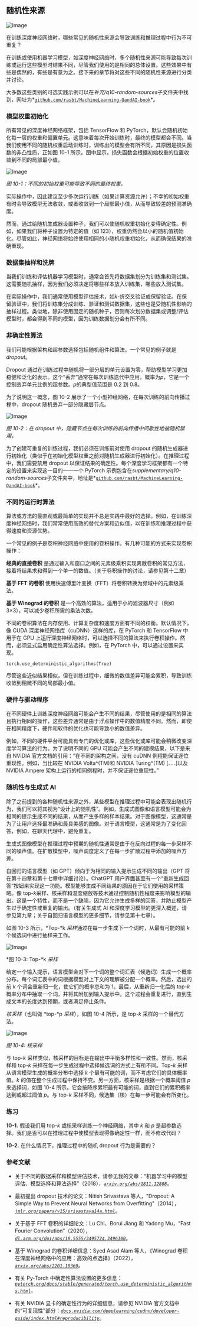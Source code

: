 ## **随机性来源**

![Image](img/common.jpg)

在训练深度神经网络时，哪些常见的随机性来源会导致训练和推理过程中行为不可重复？

在训练或使用机器学习模型，如深度神经网络时，多个随机性来源可能导致每次训练或运行这些模型时结果不同，尽管我们使用的是相同的总体设置。这些效果中有些是偶然的，有些是有意为之。接下来的章节将对这些不同的随机性来源进行分类并讨论。

大多数这些类别的可选实践示例可以在*补充/q10-random-sources*子文件夹中找到，网址为*[`github.com/rasbt/MachineLearning-QandAI-book`](https://github.com/rasbt/MachineLearning-QandAI-book)*。

### **模型权重初始化**

所有常见的深度神经网络框架，包括 TensorFlow 和 PyTorch，默认会随机初始化每一层的权重和偏置单元。这意味着每次开始训练时，最终的模型都会不同。当我们使用不同的随机权重启动训练时，训练出的模型会有所不同，其原因是损失函数的非凸性质，正如图 10-1 所示。图中显示，损失函数会根据初始权重的位置收敛到不同的局部最小值。

![Image](img/10fig01.jpg)

*图 10-1：不同的初始权重可能导致不同的最终权重。*

实际操作中，因此建议至少多次运行训练（如果计算资源允许）；不幸的初始权重有时会导致模型无法收敛，或者收敛到一个局部最小值，从而导致较差的预测准确度。

然而，通过给随机生成器设置种子，我们可以使随机权重初始化变得确定性。例如，如果我们将种子设置为特定的值（如 123），权重仍然会以小的随机值初始化。尽管如此，神经网络将始终使用相同的小随机权重初始化，从而确保结果的准确重现。

### **数据集抽样和洗牌**

当我们训练和评估机器学习模型时，通常会首先将数据集划分为训练集和测试集。这需要随机抽样，因为我们必须决定将哪些样本放入训练集，哪些放入测试集。

在实际操作中，我们通常使用模型评估技术，如*k*-折交叉验证或保留验证。在保留验证中，我们将训练集分成训练、验证和测试数据集，这些也是受随机性影响的抽样过程。类似地，除非使用固定的随机种子，否则每次划分数据集或调整/评估模型时，都会得到不同的模型，因为训练数据划分会有所不同。

### **非确定性算法**

我们可能根据架构和超参数选择包括随机组件和算法。一个常见的例子就是*dropout*。

Dropout 通过在训练过程中随机将一部分层的单元设置为零，帮助模型学习更加稳健和泛化的表示。这个“丢弃”通常在每次训练迭代中应用，概率为*p*，它是一个控制丢弃单元比例的超参数。*p*的典型值范围是 0.2 到 0.8。

为了说明这一概念，图 10-2 展示了一个小型神经网络，在每次训练的前向传播过程中，dropout 随机丢弃一部分隐藏层节点。

![Image](img/10fig02.jpg)

*图 10-2：在 dropout 中，隐藏节点在每次训练的前向传播中间歇性地被随机禁用。*

为了创建可重复的训练过程，我们必须在训练前对使用 dropout 的随机生成器进行初始化（类似于在初始化模型权重之前对随机生成器进行初始化）。在推理过程中，我们需要禁用 dropout 以保证结果的确定性。每个深度学习框架都有一个特定的设置来实现这一目的——一个 PyTorch 示例包含在*supplementary/q10-random-sources*子文件夹中，地址是*[`github.com/rasbt/MachineLearning-QandAI-book`](https://github.com/rasbt/MachineLearning-QandAI-book)*。

### **不同的运行时算法**

算法或方法的最直观或最简单的实现并不总是实践中最好的选择。例如，在训练深度神经网络时，我们常常使用高效的替代方案和近似值，以在训练和推理过程中获得速度和资源优势。

一个常见的例子是卷积神经网络中使用的卷积操作。有几种可能的方式来实现卷积操作：

**经典的直接卷积** 是通过输入和窗口之间的元素级乘积实现离散卷积的常见方法，接着将结果求和得到一个单一的数值。（关于卷积操作的讨论，请参见第十二章）

**基于 FFT 的卷积** 使用快速傅里叶变换（FFT）将卷积转换为频域中的元素级乘法。

**基于 Winograd 的卷积** 是一个高效的算法，适用于小的滤波器尺寸（例如 3×3），可以减少卷积所需的乘法次数。

不同的卷积算法在内存使用、计算复杂度和速度方面有不同的权衡。默认情况下，像 CUDA 深度神经网络库（cuDNN）这样的库，在 PyTorch 和 TensorFlow 中用于在 GPU 上运行深度神经网络时，可以选择不同的算法来执行卷积操作。然而，必须显式启用确定性算法选择。例如，在 PyTorch 中，可以通过设置来实现。

```
torch.use_deterministic_algorithms(True)
```

尽管这些近似结果相似，但在训练过程中，细微的数值差异可能会累积，导致训练收敛到稍微不同的局部最小值。

### **硬件与驱动程序**

在不同硬件上训练深度神经网络可能会产生不同的结果，尽管使用的是相同的算法且执行相同的操作，这些差异通常是由于浮点操作中的数值精度不同。然而，即使在相同精度下，硬件和软件的优化也可能导致小的数值差异。

例如，不同的硬件平台可能具有专门的优化或库，这些优化或库可能会稍微改变深度学习算法的行为。为了说明不同的 GPU 可能会产生不同的建模结果，以下是来自 NVIDIA 官方文档的引用：“在不同的架构之间，没有 cuDNN 例程能保证逐位重现性。例如，当比较在 NVIDIA Volta^(TM)和 NVIDIA Turing^(TM) [. . .]以及 NVIDIA Ampere 架构上运行的相同例程时，并不保证逐位重现性。”

### **随机性与生成式 AI**

除了之前提到的各种随机性来源之外，某些模型在推理过程中可能会表现出随机行为，我们可以将其视为“设计上的随机性”。例如，生成式图像和语言模型可能会为相同的提示生成不同的结果，从而产生多样的样本结果。对于图像模型，这通常是为了让用户选择最准确和最具美感的图像。对于语言模型，这通常是为了变化回答，例如，在聊天代理中，避免重复。

生成式图像模型在推理过程中预期的随机性通常是由于在反向过程的每一步采样不同的噪声值。在扩散模型中，噪声调度定义了在每一步扩散过程中添加的噪声方差。

自回归的语言模型（如 GPT）倾向于为相同的输入提示生成不同的输出（GPT 将在第十四章和第十七章中详细讨论）。ChatGPT 用户界面甚至有一个“重新生成回答”按钮来实现这一功能。模型能够生成不同结果的原因在于它们使用的采样策略。像 top-*k*采样、核采样和温度缩放等技术通过控制随机性程度来影响模型的输出。这是一个特性，而不是一个缺陷，因为它允许生成多样的回答，并防止模型产生过于确定性或重复的输出。（有关生成式 AI 和深度学习模型的更深入概述，请参见第九章；关于自回归语言模型的更多细节，请参见第十七章）。

如图 10-3 所示，*Top-*k *采样*通过在每一步生成下一个词时，从最有可能的前 *k* 个候选词中进行抽样来工作。

![Image](img/10fig03.jpg)

*图 10-3: Top-*k *采样*

给定一个输入提示，语言模型会对下一个词的整个词汇表（候选词）生成一个概率分布。每个词汇表中的词根据模型对上下文的理解被分配一个概率。然后，选出的前 *k* 个词会重新归一化，使它们的概率总和为 1。最后，从重新归一化后的 top-*k* 概率分布中抽取一个词，并将其附加到输入提示中。这个过程会重复进行，直到生成文本的长度达到预期，或者满足停止条件。

*核采样*（也叫做 *top-*p *采样*），如图 10-4 所示，是 top-*k* 采样的一个替代方法。

![Image](img/10fig04.jpg)

*图 10-4: 核采样*

与 top-*k* 采样类似，核采样的目标是在输出中平衡多样性和一致性。然而，核采样和 top-*k* 采样在每一步生成过程中选择候选词的方式上有所不同。Top-*k* 采样从语言模型生成的概率分布中选择 *k* 个最有可能的词，而不考虑它们的具体概率值。*k* 的值在整个生成过程中保持不变。另一方面，核采样是根据一个概率阈值 *p* 来选择词，如图 10-4 所示。它会按降序累积最有可能的词，直到它们的累积概率达到或超过阈值 *p*。与 top-*k* 采样不同，候选集（核）在每一步可能会有所变化。

### **练习**

**10-1.** 假设我们用 top-*k* 或核采样训练一个神经网络，其中 *k* 和 *p* 是超参数选择。我们是否可以在推理过程中使模型表现得像确定性一样，而不修改代码？

**10-2.** 在什么情况下，推理过程中的随机 dropout 行为是需要的？

### **参考文献**

+   关于不同的数据采样和模型评估技术，请参见我的文章：“机器学习中的模型评估、模型选择和算法选择”（2018），*[`arxiv.org/abs/1811.12808`](https://arxiv.org/abs/1811.12808)*。

+   最初提出 dropout 技术的论文：Nitish Srivastava 等人，"Dropout: A Simple Way to Prevent Neural Networks from Overfitting"（2014），*[`jmlr.org/papers/v15/srivastava14a.html`](https://jmlr.org/papers/v15/srivastava14a.html)*。

+   关于基于 FFT 卷积的详细论文：Lu Chi、Borui Jiang 和 Yadong Mu，“Fast Fourier Convolution”（2020），*[`dl.acm.org/doi/abs/10.5555/3495724.3496100`](https://dl.acm.org/doi/abs/10.5555/3495724.3496100)*。

+   基于 Winograd 的卷积详细信息：Syed Asad Alam 等人，《Winograd 卷积在深度神经网络中的应用：高效的点选择》（2022），*[`arxiv.org/abs/2201.10369`](https://arxiv.org/abs/2201.10369)*。

+   有关 Py-Torch 中确定性算法设置的更多信息：*[`pytorch.org/docs/stable/generated/torch.use_deterministic_algorithms.html`](https://pytorch.org/docs/stable/generated/torch.use_deterministic_algorithms.html)*。

+   有关 NVIDIA 显卡的确定性行为的详细信息，请参见 NVIDIA 官方文档中的“可复现性”部分：*[`docs.nvidia.com/deeplearning/cudnn/developer-guide/index.html#reproducibility`](https://docs.nvidia.com/deeplearning/cudnn/developer-guide/index.html#reproducibility)*。
